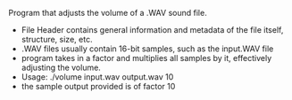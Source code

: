 Program that adjusts the volume of a .WAV sound file.
- File Header contains general information and metadata of the file itself, structure, size, etc.
- .WAV files usually contain 16-bit samples, such as the input.WAV file
- program takes in a factor and multiplies all samples by it, effectively adjusting the volume.
- Usage: ./volume input.wav output.wav 10
- the sample output provided is of factor 10